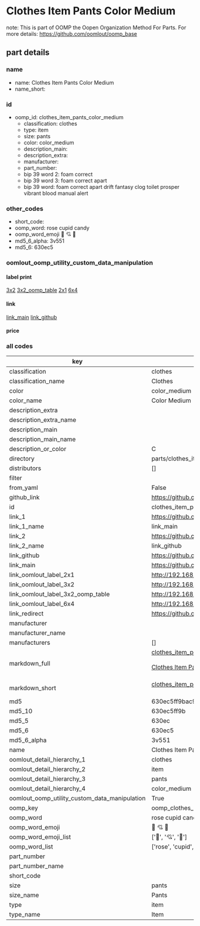 # Clothes Item Pants Color Medium  

note: This is part of OOMP the Oopen Organization Method For Parts. For more details: https://github.com/oomlout/oomp_base

##  part details
  







### name
* name: Clothes Item Pants Color Medium
* name_short: 
### id
* oomp_id: clothes_item_pants_color_medium
  * classification: clothes
  * type: item
  * size: pants
  * color: color_medium
  * description_main: 
  * description_extra: 
  * manufacturer: 
  * part_number: 
  * bip 39 word 2: foam correct
  * bip 39 word 3: foam correct apart
  * bip 39 word: foam correct apart drift fantasy clog toilet prosper vibrant blood manual alert

### other_codes
* short_code: 
* oomp_word: rose cupid candy
* oomp_word_emoji :rose: :cupid: :candy:
* md5_6_alpha: 3v551
* md5_6: 630ec5






### oomlout_oomp_utility_custom_data_manipulation
#### label print
[3x2](http://192.168.1.245:1112/?label=oomp%203v551)
[3x2_oomp_table](http://192.168.1.108:1112/?label=oomp%203v551)
[2x1](http://192.168.1.242:1112/?label=oomp%203v551)
[6x4](http://192.168.1.55:1112/?label=oomp%203v551)    

#### link

[link_main](https://github.com/oomlout/oomlout_oomp_version_1_messy/tree/main/parts/clothes_item_pants_color_medium) [link_github](https://github.com/oomlout/oomlout_oomp_version_1_messy/tree/main/parts/clothes_item_pants_color_medium)                             

#### price







### all codes 
| key | value |  
| --- | --- |  
| classification | clothes |  
| classification_name | Clothes |  
| color | color_medium |  
| color_name | Color Medium |  
| description_extra |  |  
| description_extra_name |  |  
| description_main |  |  
| description_main_name |  |  
| description_or_color | C  |  
| directory | parts/clothes_item_pants_color_medium |  
| distributors | [] |  
| filter |  |  
| from_yaml | False |  
| github_link | https://github.com/oomlout/oomlout_oomp_part_src/tree/main/parts/clothes_item_pants_color_medium |  
| id | clothes_item_pants_color_medium |  
| link_1 | https://github.com/oomlout/oomlout_oomp_version_1_messy/tree/main/parts/clothes_item_pants_color_medium |  
| link_1_name | link_main |  
| link_2 | https://github.com/oomlout/oomlout_oomp_version_1_messy/tree/main/parts/clothes_item_pants_color_medium |  
| link_2_name | link_github |  
| link_github | https://github.com/oomlout/oomlout_oomp_version_1_messy/tree/main/parts/clothes_item_pants_color_medium |  
| link_main | https://github.com/oomlout/oomlout_oomp_version_1_messy/tree/main/parts/clothes_item_pants_color_medium |  
| link_oomlout_label_2x1 | http://192.168.1.242:1112/?label=oomp%203v551 |  
| link_oomlout_label_3x2 | http://192.168.1.245:1112/?label=oomp%203v551 |  
| link_oomlout_label_3x2_oomp_table | http://192.168.1.108:1112/?label=oomp%203v551 |  
| link_oomlout_label_6x4 | http://192.168.1.55:1112/?label=oomp%203v551 |  
| link_redirect | https://github.com/oomlout/oomlout_oomp_version_1_messy/tree/main/parts/clothes_item_pants_color_medium |  
| manufacturer |  |  
| manufacturer_name |  |  
| manufacturers | [] |  
| markdown_full | [clothes_item_pants_color_medium](none)<br>[](none)<br>[Clothes Item Pants Color Medium](none)<br><br> |  
| markdown_short | [clothes_item_pants_color_medium](none)<br><br> |  
| md5 | 630ec5ff9bac9c78ae29842c148c22d0 |  
| md5_10 | 630ec5ff9b |  
| md5_5 | 630ec |  
| md5_6 | 630ec5 |  
| md5_6_alpha | 3v551 |  
| name | Clothes Item Pants Color Medium |  
| oomlout_detail_hierarchy_1 | clothes |  
| oomlout_detail_hierarchy_2 | item |  
| oomlout_detail_hierarchy_3 | pants |  
| oomlout_detail_hierarchy_4 | color_medium |  
| oomlout_oomp_utility_custom_data_manipulation | True |  
| oomp_key | oomp_clothes_item_pants_color_medium |  
| oomp_word | rose cupid candy |  
| oomp_word_emoji | :rose: :cupid: :candy: |  
| oomp_word_emoji_list | [':rose:', ':cupid:', ':candy:'] |  
| oomp_word_list | ['rose', 'cupid', 'candy'] |  
| part_number |  |  
| part_number_name |  |  
| short_code |  |  
| size | pants |  
| size_name | Pants |  
| type | item |  
| type_name | Item |  
